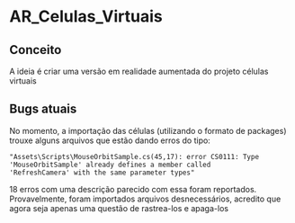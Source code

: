 # AR_Celulas_Virtuais

## Conceito 
A ideia é criar uma versão em realidade aumentada do projeto células virtuais 


## Bugs atuais

No momento, a importação das células (utilizando o formato de packages) trouxe alguns arquivos que estão dando erros do tipo:

    "Assets\Scripts\MouseOrbitSample.cs(45,17): error CS0111: Type 'MouseOrbitSample' already defines a member called 
    'RefreshCamera' with the same parameter types"

18 erros com uma descrição parecido com essa foram reportados.
Provavelmente, foram importados arquivos desnecessários, acredito que agora seja apenas uma questão de rastrea-los e apaga-los  


